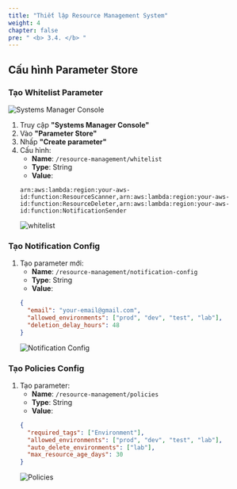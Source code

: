 ```yaml
---
title: "Thiết lập Resource Management System"
weight: 4
chapter: false
pre: " <b> 3.4. </b> "
---
```


## Cấu hình Parameter Store

### Tạo Whitelist Parameter

![Systems Manager Console](/images/3.Lambda/004-ssm.png)

1. Truy cập **"Systems Manager Console"**
2. Vào **"Parameter Store"**
3. Nhấp **"Create parameter"**
4. Cấu hình:
   - **Name**: `/resource-management/whitelist`
   - **Type**: String
   - **Value**:
   ```
   arn:aws:lambda:region:your-aws-id:function:ResourceScanner,arn:aws:lambda:region:your-aws-id:function:ResourceDeleter,arn:aws:lambda:region:your-aws-id:function:NotificationSender
   ```
   ![whitelist](/images/3.Lambda/005-whitelist.png)

### Tạo Notification Config

1. Tạo parameter mới:
   - **Name**: `/resource-management/notification-config`
   - **Type**: String
   - **Value**:
   ```json
   {
     "email": "your-email@gmail.com",
     "allowed_environments": ["prod", "dev", "test", "lab"],
     "deletion_delay_hours": 48
   }
   ```
   ![Notification Config](/images/3.Lambda/006-notification-config.png)

### Tạo Policies Config

1. Tạo parameter:
   - **Name**: `/resource-management/policies`
   - **Type**: String
   - **Value**:
   ```json
   {
     "required_tags": ["Environment"],
     "allowed_environments": ["prod", "dev", "test", "lab"],
     "auto_delete_environments": ["lab"],
     "max_resource_age_days": 30
   }
   ```
   ![Policies](/images/3.Lambda/007-policies.png)
